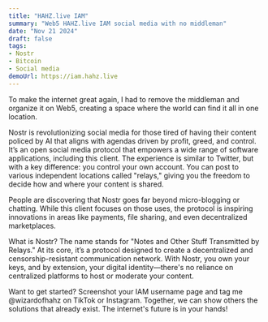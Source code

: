 ```yaml
---
title: "HAHZ.live IAM"
summary: "Web5 HAHZ.live IAM social media with no middleman"
date: "Nov 21 2024"
draft: false
tags:
- Nostr
- Bitcoin
- Social media
demoUrl: https://iam.hahz.live
---
```


To make the internet great again, I had to remove the middleman and organize it on Web5, creating a space where the world can find it all in one location.

Nostr is revolutionizing social media for those tired of having their content policed by AI that aligns with agendas driven by profit, greed, and control. It’s an open social media protocol that empowers a wide range of software applications, including this client. The experience is similar to Twitter, but with a key difference: you control your own account. You can post to various independent locations called "relays," giving you the freedom to decide how and where your content is shared.

People are discovering that Nostr goes far beyond micro-blogging or chatting. While this client focuses on those uses, the protocol is inspiring innovations in areas like payments, file sharing, and even decentralized marketplaces.

What is Nostr?
The name stands for "Notes and Other Stuff Transmitted by Relays." At its core, it’s a protocol designed to create a decentralized and censorship-resistant communication network. With Nostr, you own your keys, and by extension, your digital identity—there's no reliance on centralized platforms to host or moderate your content.

Want to get started? Screenshot your IAM username page and tag me @wizardofhahz on TikTok or Instagram. Together, we can show others the solutions that already exist. The internet's future is in your hands!